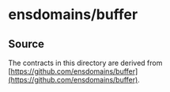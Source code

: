 # ensdomains/buffer

## Source

The contracts in this directory are derived from
[https://github.com/ensdomains/buffer](https://github.com/ensdomains/buffer).

